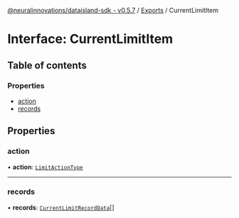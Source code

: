 [@neuralinnovations/dataisland-sdk - v0.5.7](../../README.md) / [Exports](../modules.md) / CurrentLimitItem

# Interface: CurrentLimitItem

## Table of contents

### Properties

- [action](CurrentLimitItem.md#action)
- [records](CurrentLimitItem.md#records)

## Properties

### action

• **action**: [`LimitActionType`](../enums/LimitActionType.md)

___

### records

• **records**: [`CurrentLimitRecordData`](CurrentLimitRecordData.md)[]
